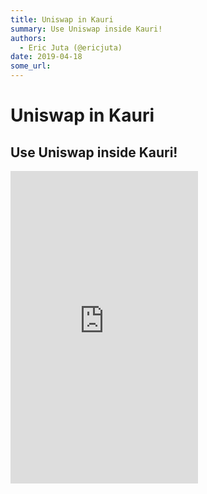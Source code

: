```yaml
---
title: Uniswap in Kauri
summary: Use Uniswap inside Kauri!
authors:
  - Eric Juta (@ericjuta)
date: 2019-04-18
some_url: 
---
```


# Uniswap in Kauri


## Use Uniswap inside Kauri!
<iframe data-src="https://uniswap.exchange/swap?autoplay=1&amp;auto_play=true" frameborder="0" scrolling="no" allowtransparency="true" sandbox="allow-popups allow-popups-to-escape-sandbox allow-same-origin allow-scripts" src="https://uniswap.exchange/swap?autoplay=1&amp;auto_play=true" height="500"></iframe>
